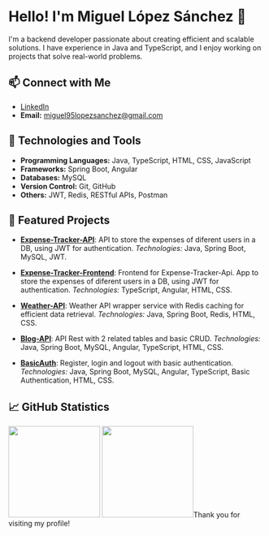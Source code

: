 # Hello! I'm Miguel López Sánchez 👋

I'm a backend developer passionate about creating efficient and scalable solutions. I have experience in Java and TypeScript, and I enjoy working on projects that solve real-world problems.

## 📫 Connect with Me

- [LinkedIn](https://www.linkedin.com/in/miguel-lopez-sanchez)
- **Email:** [miguel95lopezsanchez@gmail.com](mailto:miguel95lopezsanchez@gmail.com)

## 🚀 Technologies and Tools

- **Programming Languages:** Java, TypeScript, HTML, CSS, JavaScript
- **Frameworks:** Spring Boot, Angular
- **Databases:** MySQL
- **Version Control:** Git, GitHub
- **Others:** JWT, Redis, RESTful APIs, Postman

## 🌟 Featured Projects

- [**Expense-Tracker-API**](https://github.com/Reisorz/Expense-Tracker-API): API to store the expenses of diferent users in a DB, using JWT for authentication. *Technologies:* Java, Spring Boot, MySQL, JWT.

- [**Expense-Tracker-Frontend**](https://github.com/Reisorz/Expense-Tracker-Frontend): Frontend for Expense-Tracker-Api. App to store the expenses of diferent users in a DB, using JWT for authentication. *Technologies:* TypeScript, Angular, HTML, CSS.

- [**Weather-API**](https://github.com/Reisorz/Weather-API): Weather API wrapper service with Redis caching for efficient data retrieval. *Technologies:* Java, Spring Boot, Redis, HTML, CSS.

- [**Blog-API**](https://github.com/Reisorz/Blog-API): API Rest with 2 related tables and basic CRUD. *Technologies:* Java, Spring Boot, MySQL, Angular, TypeScript, HTML, CSS.

- [**BasicAuth**](https://github.com/Reisorz/BasicAuth): Register, login and logout with basic authentication. *Technologies:* Java, Spring Boot, MySQL, Angular, TypeScript, Basic Authentication, HTML, CSS.

## 📈 GitHub Statistics

<img height="180em" src="https://github-readme-stats.vercel.app/api?username=Reisorz&show_icons=true&theme=radical"/>
<img height="180em" src="https://github-readme-stats.vercel.app/api/top-langs/?username=Reisorz&layout=compact"


Thank you for visiting my profile!
